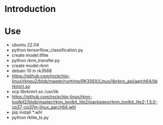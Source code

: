 # Introduction

# Use
- ubuntu 22.04
- python tensorflow_classification.py
- create model.tflite
- python rknn_transfer.py
- create model.rknn
- debain 10 in rk3568
- https://github.com/rockchip-linux/rknpu2/blob/master/runtime/RK356X/Linux/librknn_api/aarch64/librknnrt.so
- scp librknnrt.so /usr/lib
- https://github.com/rockchip-linux/rknn-toolkit2/blob/master/rknn_toolkit_lite2/packages/rknn_toolkit_lite2-1.5.0-cp37-cp37m-linux_aarch64.whl
- pip install *.whl
- python rklite_ts.py

